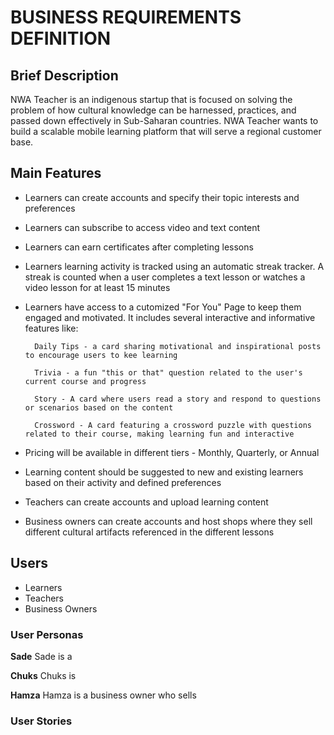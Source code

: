 # BUSINESS REQUIREMENTS DEFINITION

## Brief Description
NWA Teacher is an indigenous startup that is focused on solving the problem of how cultural knowledge can be harnessed, practices, and passed down effectively in Sub-Saharan countries. NWA Teacher wants to build a scalable mobile learning platform that will serve a regional customer base.

## Main Features
* Learners can create accounts and specify their topic interests and preferences
* Learners can subscribe to access video and text content
* Learners can earn certificates after completing lessons
* Learners learning activity is tracked using an automatic streak tracker. A streak is counted when a user completes a text lesson or watches a video lesson for at least 15 minutes
* Learners have access to a cutomized "For You" Page to keep them engaged and motivated. It includes several interactive and informative features like:

        Daily Tips - a card sharing motivational and inspirational posts to encourage users to kee learning
        
        Trivia - a fun "this or that" question related to the user's current course and progress
        
        Story - A card where users read a story and respond to questions or scenarios based on the content
        
        Crossword - A card featuring a crossword puzzle with questions related to their course, making learning fun and interactive 

* Pricing will be available in different tiers - Monthly, Quarterly, or Annual
* Learning content should be suggested to new and existing learners based on their activity and defined preferences
* Teachers can create accounts and upload learning content
* Business owners can create accounts and host shops where they sell different cultural artifacts referenced in the different lessons

## Users
* Learners
* Teachers
* Business Owners

### User Personas
**Sade**
Sade is a 

**Chuks**
Chuks is 

**Hamza**
Hamza is a business owner who sells 

### User Stories
